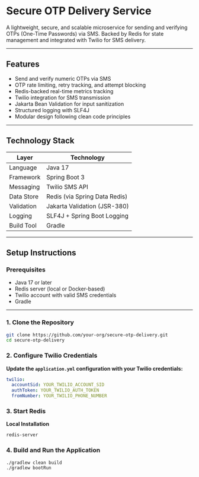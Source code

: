 # Secure OTP Delivery Service

A lightweight, secure, and scalable microservice for sending and verifying OTPs (One-Time Passwords) via SMS. Backed by Redis for state management and integrated with Twilio for SMS delivery.

---

## Features

- Send and verify numeric OTPs via SMS
- OTP rate limiting, retry tracking, and attempt blocking
- Redis-backed real-time metrics tracking
- Twilio integration for SMS transmission
- Jakarta Bean Validation for input sanitization
- Structured logging with SLF4J
- Modular design following clean code principles

---

## Technology Stack

| Layer         | Technology                     |
|---------------|---------------------------------|
| Language       | Java 17                        |
| Framework      | Spring Boot 3                  |
| Messaging      | Twilio SMS API                 |
| Data Store     | Redis (via Spring Data Redis)  |
| Validation     | Jakarta Validation (JSR-380)   |
| Logging        | SLF4J + Spring Boot Logging    |
| Build Tool     | Gradle                         |

---

## Setup Instructions

### Prerequisites

- Java 17 or later
- Redis server (local or Docker-based)
- Twilio account with valid SMS credentials
- Gradle

---

### 1. Clone the Repository

```bash
git clone https://github.com/your-org/secure-otp-delivery.git
cd secure-otp-delivery
```
### 2. Configure Twilio Credentials
**Update the `application.yml` configuration with your Twilio credentials:**

```yaml
twilio:
  accountSid: YOUR_TWILIO_ACCOUNT_SID
  authToken: YOUR_TWILIO_AUTH_TOKEN
  fromNumber: YOUR_TWILIO_PHONE_NUMBER
```
### 3. Start Redis
**Local Installation**
```bash
redis-server
```
### 4. Build and Run the Application
```bash
./gradlew clean build
./gradlew bootRun

